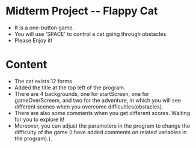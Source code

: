 # Midterm Project -- Flappy Cat
 - It is a one-button game.
 - You will use 'SPACE' to control a cat going through obstacles.
 - Please Enjoy it!

 # Content
 - The cat exists 12 forms
 - Added the title at the top left of the program.
 - There are 4 backgrounds, one for startScreen, one for gameOverScreem, and two for the adventure, in which you will see different scenes when you overcome difficulties(obstacles).
 - There are also some comments when you get different scores. Waiting for you to explore it!
 - Moreover, you can adjust the parameters in the program to change the difficulty of the game (I have added comments on related variables in the program).).


